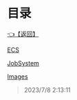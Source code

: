 # 目录  


[👈【返回】](..\--目录--Unity笔记)  


[ECS](.\ECS)  

[JobSystem](.\JobSystem)  

[Images](.\Images\--目录--Images)  







> 2023/7/8 2:13:11

